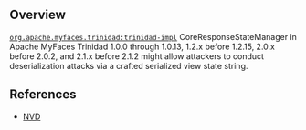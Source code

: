 ## Overview
[`org.apache.myfaces.trinidad:trinidad-impl`](http://search.maven.org/#search%7Cga%7C1%7Ca%3A%22trinidad-impl%22)
CoreResponseStateManager in Apache MyFaces Trinidad 1.0.0 through 1.0.13, 1.2.x before 1.2.15, 2.0.x before 2.0.2, and 2.1.x before 2.1.2 might allow attackers to conduct deserialization attacks via a crafted serialized view state string.

## References
- [NVD](https://web.nvd.nist.gov/view/vuln/detail?vulnId=CVE-2016-5019)